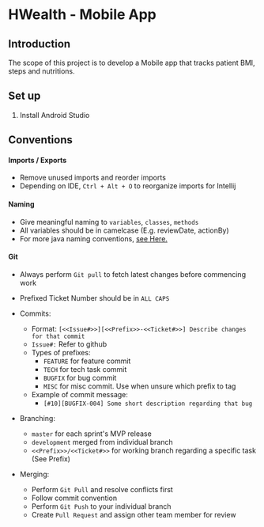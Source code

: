 # HWealth - Mobile App

## Introduction
The scope of this project is to develop a Mobile app that tracks patient BMI, steps and nutritions.

## Set up
1. Install Android Studio


## Conventions

#### Imports / Exports
* Remove unused imports and reorder imports
* Depending on IDE, `Ctrl + Alt + O` to reorganize imports for Intellij

#### Naming
* Give meaningful naming to `variables`, `classes`, `methods`
* All variables should be in camelcase (E.g. reviewDate, actionBy)
* For more java naming conventions, [see Here.](https://www.geeksforgeeks.org/java-naming-conventions)

#### Git
* Always perform `Git pull` to fetch latest changes before commencing work
* Prefixed Ticket Number should be in `ALL CAPS`
* Commits:
    * Format: `[<<Issue#>>][<<Prefix>>-<<Ticket#>>] Describe changes for that commit`
    * `Issue#:` Refer to github
    * Types of prefixes:
        * `FEATURE` for feature commit
        * `TECH` for tech task commit
        * `BUGFIX` for bug commit
        * `MISC` for misc commit. Use when unsure which prefix to tag
    * Example of commit message:
        * `[#10][BUGFIX-004] Some short description regarding that bug`

* Branching:
    * `master` for each sprint's MVP release
    * `development` merged from individual branch
    * `<<Prefix>>/<<Ticket#>>` for working branch regarding a specific task (See Prefix)

* Merging:
    * Perform `Git Pull` and resolve conflicts first
    * Follow commit convention
    * Perform `Git Push` to your individual branch
    * Create `Pull Request` and assign other team member for review
